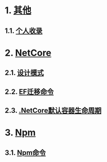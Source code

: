 
# 1. [其他](其他)

## 1.1. [个人收录](其他/个人收录.md)
# 2. [NetCore](netcore#)

## 2.1. [设计模式](netcore/设计模式.md)

## 2.2. [EF迁移命令](netcore/ef迁移命令.md)

## 2.3. [.NetCore默认容器生命周期](netcore/.netCore注入服务生命周期.md)

# 3. [Npm](npm#)

## 3.1. [Npm命令](npm/npm命令.md)


